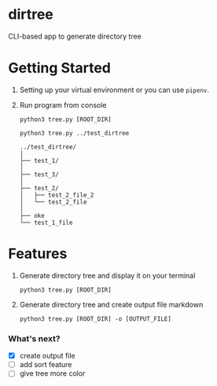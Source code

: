 # dirtree

CLI-based app to generate directory tree

# Getting Started
1. Setting up your virtual environment or you can use ```pipenv```.
2. Run program from console
    ```console
    python3 tree.py [ROOT_DIR]
    ```
   
   ```console
   python3 tree.py ../test_dirtree
   
   ../test_dirtree/
   │
   ├── test_1/
   │
   ├── test_3/
   │
   ├── test_2/
   │   ├── test_2_file_2
   │   └── test_2_file
   │
   ├── oke
   └── test_1_file
   ```
   
# Features
1. Generate directory tree and display it on your terminal
    ```console
    python3 tree.py [ROOT_DIR]
    ```
2. Generate directory tree and create output file markdown
    ```console
    python3 tree.py [ROOT_DIR] -o [OUTPUT_FILE]
    ```
   
### What's next?
- [x] create output file
- [ ] add sort feature
- [ ] give tree more color
